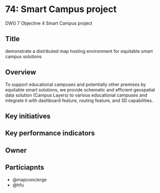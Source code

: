 # 74: Smart Campus project
DWG 7 Objective 4 Smart Campus project

## Title
demonstrate a distributed map hosting environment for equitable smart campus solutions

## Overview
To support educational campuses and potentially other premises by equitable smart solutions, we provide schematic and efficient geospatial data solution (Campus Layers) to various educational campuses and integrate it with dashboard feature, routing feature, and 3D capabilities. 

## Key initiatives

## Key performance indicators

## Owner

## Particiapnts
- @mapconcierge
- @hfu
